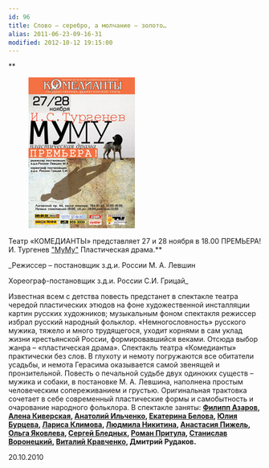 ```yaml
---
id: 96
title: Слово – серебро, а молчание – золото…
alias: 2011-06-23-09-16-31
modified: 2012-10-12 19:15:00
---
```


**

<figure><a href="46-mumu.html"><img src="images/stories/mumu.jpg" /></a></figure>

Театр «КОМЕДИАНТЫ» представляет 27 и 28 ноября в 18.00 ПРЕМЬЕРА! И. Тургенев <a href="46-mumu.html">"МуМу"</a> Пластическая драма.**

_Режиссер – постановщик з.д.и. России М. А. Левшин

Хореограф-постановщик з.д.и. России С.И. Грицай_

Известная всем с детства повесть предстанет в спектакле театра чередой пластических этюдов на фоне художественной инсталляции картин русских художников; музыкальным фоном спектакля режиссер избрал русский народный фольклор. «Немногословность» русского мужика, тяжело и много трудящегося, уходит корнями в сам уклад жизни крестьянской России, формировавшийся веками. Отсюда выбор жанра – «пластическая драма». Спектакль театра «Комедианты» практически без слов. В глухоту и немоту погружаются все обитатели усадьбы, и немота Герасима оказывается самой звенящей и пронзительной. Повесть о печальной судьбе двух одиноких существ – мужика и собаки, в постановке М. А. Левшина, наполнена простым человеческим сопереживанием и грустью. Оригинальная трактовка сочетает в себе современный пластические формы и самобытность и очарование народного фольклора. В спектакле заняты: **<a href="21-fillipp-azarov.html">Филипп Азаров</a>, <a href="86-alena-kiverskaia.html">Алена Киверская</a>, <a href="55-anatolii-ilchenko.html">Анатолий Ильченко</a>, <a href="23-belova-ekaterina.html">Екатерина Белова</a>, <a href="78-ylia-burceva.html">Юлия Бурцева</a>, <a href="65-larisa-klimova.html">Лариса Климова</a>, <a href="63-lyda-nikitina.html">Людмила Никитина</a>, <a href="64-asia-pigel-sergeevna.html">Анастасия Пижель</a>, <a href="89-olga-yakovleva.html">Ольга Яковлева</a>, <a href="24-blednyh-sergej.html">Сергей Бледных</a>, <a href="50-roman-pritula.html">Роман Притула</a>, <a href="51-stas-voronetski.html">Станислав Воронецкий</a>, <a href="66-vitalii-kravchenko.html">Виталий Кравченко</a>, <a href="83-dmitrii-rudakov.html"></a>Дмитрий Рудаков.**

20.10.2010

